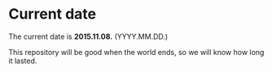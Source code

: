 # Current date

The current date is **2015.11.08.** (YYYY.MM.DD.)

This repository will be good when the world ends, so we will know how long it lasted.